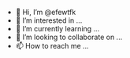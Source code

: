 - 👋 Hi, I’m @efewtfk
- 👀 I’m interested in ...
- 🌱 I’m currently learning ...
- 💞️ I’m looking to collaborate on ...
- 📫 How to reach me ...

<!---
efewtfk/efewtfk is a ✨ special ✨ repository because its `README.md` (this file) appears on your GitHub profile.
You can click the Preview link to take a look at your changes.
--->
